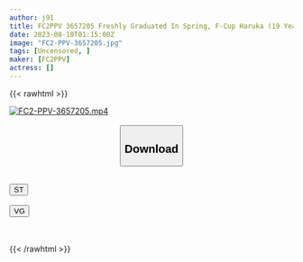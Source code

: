 ```yaml
---
author: j91
title: FC2PPV 3657205 Freshly Graduated In Spring, F-Cup Haruka (19 Years Old) Looks Serious But Loves Cock! Cum Swallowing 2 Shots! ! * The Review Privilege Is 4k High Image Quality
date: 2023-08-10T01:15:00Z
image: "FC2-PPV-3657205.jpg"
tags: [Uncensored, ]
maker: [FC2PPV]
actress: []
---
```



{{< rawhtml >}}

<div class="video" data-videoid="kwVKRmxDBMcO4W3">
    <a href="javascript:;">
        <img src="https://my.j91.asia/posts/FC2-PPV-3657205/FC2-PPV-3657205.jpg" width="WIDTH" height="HEIGHT" alt="FC2-PPV-3657205.mp4" loading="lazy">
    </a>
</div>

<script type="text/javascript" src="https://j91.asia/asset/on-demand-st.js"></script>

<br>
  <link rel="stylesheet" href="https://j91.asia/asset/bs5.css">
  
  <center>
  <button class="btn btn-primary" type="button" data-bs-toggle="collapse" data-bs-target=".multi-collapse" aria-expanded="false" aria-controls="multiCollapseExample1 multiCollapseExample2"><h2>Download</h2></button></center>
</p>
<div class="row">
  <div class="col">
    <div class="collapse multi-collapse" id="multiCollapseExample1">
      <div class="card card-body">
	      	      <br>
<div class="buttons">  
<a href="https://streamtape.to/v/kwVKRmxDBMcO4W3"><button class="btn-hover color-3"><i class="fa fa-download"></i> ST</button></a></div>
    </div>
  </div>
</div>
  <div class="col">
    <div class="collapse multi-collapse" id="multiCollapseExample2">
      <div class="card card-body">
	      <br>
<div class="buttons">
    <a href="https://vidguard.to/v/ao9rxogj3MxyGe3"><button class="btn-hover color-9"><i class="fa fa-download"></i> VG</button></a></div>
<br><br>
      </div>
    </div>
  </div>
</div>

{{< /rawhtml >}}